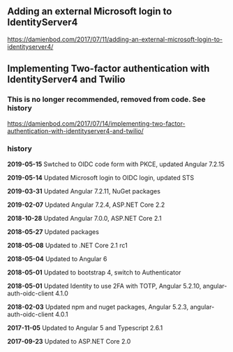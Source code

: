 


## Adding an external Microsoft login to IdentityServer4

https://damienbod.com/2017/07/11/adding-an-external-microsoft-login-to-identityserver4/

## Implementing Two-factor authentication with IdentityServer4 and Twilio

### This is no longer recommended, removed from code. See history

https://damienbod.com/2017/07/14/implementing-two-factor-authentication-with-identityserver4-and-twilio/


### history 

<strong>2019-05-15</strong> Swtched to OIDC code form with PKCE, updated Angular 7.2.15

<strong>2019-05-14</strong> Updated Microsoft login to OIDC login, updated STS

<strong>2019-03-31</strong> Updated Angular 7.2.11, NuGet packages

<strong>2019-02-07</strong> Updated Angular 7.2.4, ASP.NET Core 2.2

<strong>2018-10-28</strong> Updated Angular 7.0.0, ASP.NET Core 2.1

<strong>2018-05-27</strong> Updated packages

<strong>2018-05-08</strong> Updated to .NET Core 2.1 rc1

<strong>2018-05-04</strong> Updated to Angular 6

<strong>2018-05-01</strong> Updated to bootstrap 4, switch to Authenticator

<strong>2018-05-01</strong> Updated Identity to use 2FA with TOTP, Angular 5.2.10, angular-auth-oidc-client 4.1.0

<strong>2018-02-03</strong> Updated npm and nuget packages, Angular 5.2.3, angular-auth-oidc-client 4.0.1

<strong>2017-11-05</strong> Updated to Angular 5 and Typescript 2.6.1

<strong>2017-09-23</strong> Updated to ASP.NET Core 2.0
